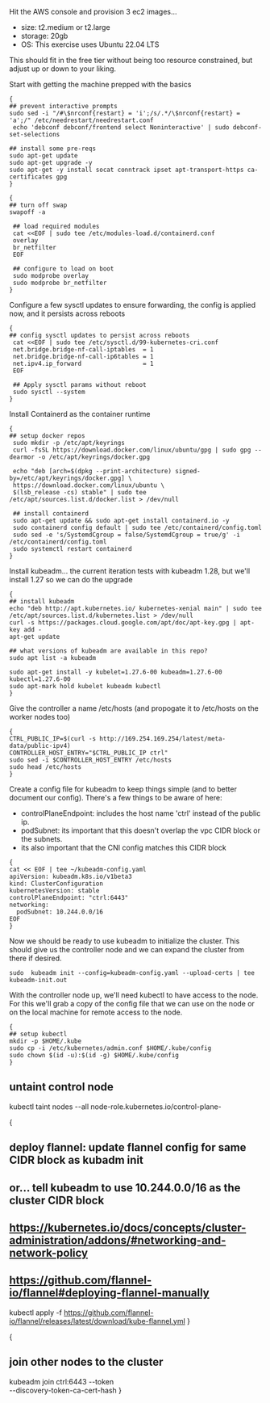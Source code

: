 
Hit the AWS console and provision 3 ec2 images... 
- size: t2.medium or t2.large 
- storage: 20gb 
- OS: This exercise uses Ubuntu 22.04 LTS 

This should fit in the free tier without being too resource constrained, but adjust up or down to your liking.


Start with getting the machine prepped with the basics
```
{
## prevent interactive prompts 
sudo sed -i "/#\$nrconf{restart} = 'i';/s/.*/\$nrconf{restart} = 'a';/" /etc/needrestart/needrestart.conf
 echo 'debconf debconf/frontend select Noninteractive' | sudo debconf-set-selections

## install some pre-reqs
sudo apt-get update
sudo apt-get upgrade -y
sudo apt-get -y install socat conntrack ipset apt-transport-https ca-certificates gpg
}
```


```
{
## turn off swap
swapoff -a

 ## load required modules
 cat <<EOF | sudo tee /etc/modules-load.d/containerd.conf
 overlay
 br_netfilter
 EOF

 ## configure to load on boot
 sudo modprobe overlay
 sudo modprobe br_netfilter
}
```


Configure a few sysctl updates to ensure forwarding, the config is applied now, and it persists across reboots
```
{
## config sysctl updates to persist across reboots
 cat <<EOF | sudo tee /etc/sysctl.d/99-kubernetes-cri.conf
 net.bridge.bridge-nf-call-iptables  = 1
 net.bridge.bridge-nf-call-ip6tables = 1
 net.ipv4.ip_forward                 = 1
 EOF

 ## Apply sysctl params without reboot
 sudo sysctl --system
}
```

Install Containerd as the container runtime
```
{
## setup docker repos
 sudo mkdir -p /etc/apt/keyrings
 curl -fsSL https://download.docker.com/linux/ubuntu/gpg | sudo gpg --dearmor -o /etc/apt/keyrings/docker.gpg

 echo "deb [arch=$(dpkg --print-architecture) signed-by=/etc/apt/keyrings/docker.gpg] \
 https://download.docker.com/linux/ubuntu \
 $(lsb_release -cs) stable" | sudo tee /etc/apt/sources.list.d/docker.list > /dev/null

 ## install containerd
 sudo apt-get update && sudo apt-get install containerd.io -y
 sudo containerd config default | sudo tee /etc/containerd/config.toml
 sudo sed -e 's/SystemdCgroup = false/SystemdCgroup = true/g' -i /etc/containerd/config.toml
 sudo systemctl restart containerd
}
```

Install kubeadm... the current iteration tests with kubeadm 1.28, but we'll install 1.27 so we can do the upgrade

```
{
## install kubeadm
echo "deb http://apt.kubernetes.io/ kubernetes-xenial main" | sudo tee /etc/apt/sources.list.d/kubernetes.list > /dev/null
curl -s https://packages.cloud.google.com/apt/doc/apt-key.gpg | apt-key add -
apt-get update

## what versions of kubeadm are available in this repo?
sudo apt list -a kubeadm

sudo apt-get install -y kubelet=1.27.6-00 kubeadm=1.27.6-00 kubectl=1.27.6-00
sudo apt-mark hold kubelet kubeadm kubectl
}
```


Give the controller a name /etc/hosts (and propogate it to /etc/hosts on the worker nodes too)
```
{
CTRL_PUBLIC_IP=$(curl -s http://169.254.169.254/latest/meta-data/public-ipv4)
CONTROLLER_HOST_ENTRY="$CTRL_PUBLIC_IP ctrl"
sudo sed -i $CONTROLLER_HOST_ENTRY /etc/hosts
sudo head /etc/hosts
}
```

Create a config file for kubeadm to keep things simple (and to better document our config). There's a few things to be aware of here:
- controlPlaneEndpoint: includes the host name 'ctrl' instead of the public ip.
- podSubnet: its important that this doesn't overlap the vpc CIDR block or the subnets.
- its also important that the CNI config matches this CIDR block

```
{
cat << EOF | tee ~/kubeadm-config.yaml
apiVersion: kubeadm.k8s.io/v1beta3
kind: ClusterConfiguration
kubernetesVersion: stable 
controlPlaneEndpoint: "ctrl:6443" 
networking:
  podSubnet: 10.244.0.0/16
EOF
}
```

Now we should be ready to use kubeadm to initialize the cluster. This should give us the controller node and we can expand the cluster from there if desired.
```
sudo  kubeadm init --config=kubeadm-config.yaml --upload-certs | tee kubeadm-init.out
```


With the controller node up, we'll need kubectl to have access to the node. For this we'll grab a copy of the config file that we can use on the node or on the local machine for remote access to the node.

```
{
## setup kubectl
mkdir -p $HOME/.kube
sudo cp -i /etc/kubernetes/admin.conf $HOME/.kube/config
sudo chown $(id -u):$(id -g) $HOME/.kube/config
}
```

## untaint control node
kubectl taint nodes --all node-role.kubernetes.io/control-plane-


{
## deploy flannel: update flannel config for same CIDR block as kubadm init
## or... tell kubeadm to use 10.244.0.0/16 as the cluster CIDR block
## https://kubernetes.io/docs/concepts/cluster-administration/addons/#networking-and-network-policy
## https://github.com/flannel-io/flannel#deploying-flannel-manually
kubectl apply -f https://github.com/flannel-io/flannel/releases/latest/download/kube-flannel.yml
}


{
## join other nodes to the cluster
kubeadm join ctrl:6443 --token <token> \
	--discovery-token-ca-cert-hash <hash>
}









